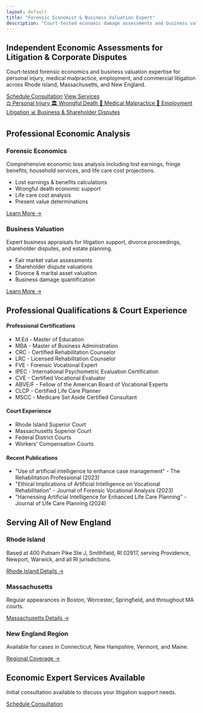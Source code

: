 ```yaml
---
layout: default
title: "Forensic Economist & Business Valuation Expert"
description: "Court-tested economic damage assessments and business valuations for lawyers across Rhode Island, Massachusetts, and New England. Schedule a case review."
---
```


<!-- Hero Section -->
<section class="hero">
    <div class="container">
        <div class="hero-content">
            <h1>Independent Economic Assessments for Litigation & Corporate Disputes</h1>
            <p class="hero-subtitle">Court-tested forensic economics and business valuation expertise for personal injury, medical malpractice, employment, and commercial litigation across Rhode Island, Massachusetts, and New England.</p>
            <div class="hero-cta">
                <a href="{{ '/contact/' | relative_url }}" class="btn btn-primary">Schedule Consultation</a>
                <a href="{{ '/services/' | relative_url }}" class="btn btn-secondary">View Services</a>
            </div>
        </div>
    </div>
</section>

<!-- Practice Areas Strip -->
<section class="practice-areas-strip">
    <div class="container">
        <div class="practice-areas-chips">
            <a href="{{ '/practice-areas/personal-injury/' | relative_url }}" class="practice-chip">
                <span class="icon">⚖️</span>
                Personal Injury
            </a>
            <a href="{{ '/practice-areas/personal-injury/' | relative_url }}" class="practice-chip">
                <span class="icon">🏛️</span>
                Wrongful Death
            </a>
            <a href="{{ '/practice-areas/medical-malpractice/' | relative_url }}" class="practice-chip">
                <span class="icon">🏥</span>
                Medical Malpractice
            </a>
            <a href="{{ '/practice-areas/employment/' | relative_url }}" class="practice-chip">
                <span class="icon">💼</span>
                Employment Litigation
            </a>
            <a href="{{ '/practice-areas/commercial-disputes/' | relative_url }}" class="practice-chip">
                <span class="icon">📊</span>
                Business & Shareholder Disputes
            </a>
        </div>
    </div>
</section>

<!-- Service Snapshot -->
<section class="services-overview">
    <div class="container">
        <h2>Professional Economic Analysis</h2>
        <div class="services-grid">
            <div class="service-card">
                <h3>Forensic Economics</h3>
                <p>Comprehensive economic loss analysis including lost earnings, fringe benefits, household services, and life care cost projections.</p>
                <ul>
                    <li>Lost earnings & benefits calculations</li>
                    <li>Wrongful death economic support</li>
                    <li>Life care cost analysis</li>
                    <li>Present value determinations</li>
                </ul>
                <a href="{{ '/services/forensic-economics/' | relative_url }}" class="learn-more">Learn More →</a>
            </div>
            <div class="service-card">
                <h3>Business Valuation</h3>
                <p>Expert business appraisals for litigation support, divorce proceedings, shareholder disputes, and estate planning.</p>
                <ul>
                    <li>Fair market value assessments</li>
                    <li>Shareholder dispute valuations</li>
                    <li>Divorce & marital asset valuation</li>
                    <li>Business damage quantification</li>
                </ul>
                <a href="{{ '/services/business-valuation/' | relative_url }}" class="learn-more">Learn More →</a>
            </div>
        </div>
    </div>
</section>

<!-- Trust Signals -->
<section class="trust-signals">
    <div class="container">
        <h2>Professional Qualifications & Court Experience</h2>
        <div class="credentials-grid">
            <div class="credential">
                <h4>Professional Certifications</h4>
                <ul>
                    <li>M.Ed - Master of Education</li>
                    <li>MBA - Master of Business Administration</li>
                    <li>CRC - Certified Rehabilitation Counselor</li>
                    <li>LRC - Licensed Rehabilitation Counselor</li>
                    <li>FVE - Forensic Vocational Expert</li>
                    <li>IPEC - International Psychometric Evaluation Certification</li>
                    <li>CVE - Certified Vocational Evaluator</li>
                    <li>ABVE/F - Fellow of the American Board of Vocational Experts</li>
                    <li>CLCP - Certified Life Care Planner</li>
                    <li>MSCC - Medicare Set Aside Certified Consultant</li>
                </ul>
            </div>
            <div class="credential">
                <h4>Court Experience</h4>
                <ul>
                    <li>Rhode Island Superior Court</li>
                    <li>Massachusetts Superior Court</li>
                    <li>Federal District Courts</li>
                    <li>Workers' Compensation Courts</li>
                </ul>
            </div>
            <div class="credential">
                <h4>Recent Publications</h4>
                <ul>
                    <li>"Use of artificial intelligence to enhance case management" - The Rehabilitation Professional (2023)</li>
                    <li>"Ethical Implications of Artificial Intelligence on Vocational Rehabilitation" - Journal of Forensic Vocational Analysis (2023)</li>
                    <li>"Harnessing Artificial Intelligence for Enhanced Life Care Planning" - Journal of Life Care Planning (2024)</li>
                </ul>
            </div>
        </div>
    </div>
</section>

<!-- Geographic Coverage -->
<section class="geographic-coverage">
    <div class="container">
        <h2>Serving All of New England</h2>
        <div class="locations-grid">
            <div class="location-card">
                <h3>Rhode Island</h3>
                <p>Based at 400 Putnam Pike Ste J, Smithfield, RI 02917, serving Providence, Newport, Warwick, and all RI jurisdictions.</p>
                <a href="{{ '/locations/rhode-island-forensic-economist/' | relative_url }}">Rhode Island Details →</a>
            </div>
            <div class="location-card">
                <h3>Massachusetts</h3>
                <p>Regular appearances in Boston, Worcester, Springfield, and throughout MA courts.</p>
                <a href="{{ '/locations/massachusetts-forensic-economist/' | relative_url }}">Massachusetts Details →</a>
            </div>
            <div class="location-card">
                <h3>New England Region</h3>
                <p>Available for cases in Connecticut, New Hampshire, Vermont, and Maine.</p>
                <a href="{{ '/locations/new-england-economic-expert/' | relative_url }}">Regional Coverage →</a>
            </div>
        </div>
    </div>
</section>

<!-- CTA Section -->
<section class="cta-section">
    <div class="container">
        <div class="cta-content">
            <h2>Economic Expert Services Available</h2>
            <p>Initial consultation available to discuss your litigation support needs.</p>
            <a href="{{ '/contact/' | relative_url }}" class="btn btn-primary btn-large">Schedule Consultation</a>
        </div>
    </div>
</section>